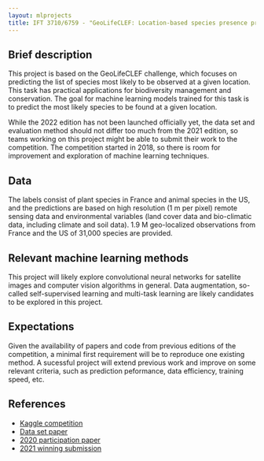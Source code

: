 ```yaml
---
layout: mlprojects
title: IFT 3710/6759 - "GeoLifeCLEF: Location-based species presence prediction"
---
```


## Brief description

This project is based on the GeoLifeCLEF challenge, which focuses on predicting the list of species most likely to be observed at a given location. This task has practical applications for biodiversity management and conservation. The goal for machine learning models trained for this task is to predict the most likely species to be found at a given location. 

While the 2022 edition has not been launched officially yet, the data set and evaluation method should not differ too much from the 2021 edition, so teams working on this project might be able to submit their work to the competition. The competition started in 2018, so there is room for improvement and exploration of machine learning techniques. 

## Data

The labels consist of plant species in France and animal species in the US, and the predictions are based on high resolution (1 m per pixel) remote sensing data and environmental variables (land cover data and bio-climatic data, including climate and soil data). 1.9 M geo-localized observations from France and the US of 31,000 species are provided.

## Relevant machine learning methods

This project will likely explore convolutional neural networks for satellite images and computer vision algorithms in general. Data augmentation, so-called self-supervised learning and multi-task learning are likely candidates to be explored in this project.

## Expectations

Given the availability of papers and code from previous editions of the competition, a minimal first requirement will be to reproduce one existing method. A sucessful project will extend previous work and improve on some relevant criteria, such as prediction peformance, data efficiency, training speed, etc.

## References

* [Kaggle competition](https://www.kaggle.com/c/geolifeclef-2021/)
* [Data set paper](https://arxiv.org/abs/2004.04192)
* [2020 participation paper](http://ceur-ws.org/Vol-2696/paper_192.pdf)
* [2021 winning submission](http://ceur-ws.org/Vol-2936/paper-140.pdf)
